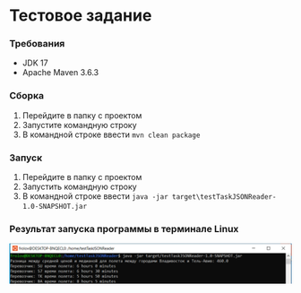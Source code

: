 # Тестовое задание

### Требования
* JDK 17
* Apache Maven 3.6.3

### Сборка
1. Перейдите в папку с проектом
2. Запустите командную строку
3. В командной строке ввести `mvn clean package`

### Запуск
1. Перейдите в папку с проектом
2. Запустить командную строку
3. В командной строке ввести `java -jar target\testTaskJSONReader-1.0-SNAPSHOT.jar`

### Результат запуска программы в терминале Linux
![Screanshot](https://github.com/Drendor1903/test_task_java/blob/master/image.png)